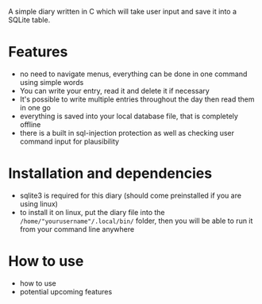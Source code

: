A simple diary written in C which will take user input and save it into a SQLite table.

# Features
- no need to navigate menus, everything can be done in one command using simple words
- You can write your entry, read it and delete it if necessary
- It's possible to write multiple entries throughout the day then read them in one go
- everything is saved into your local database file, that is completely offline
- there is a built in sql-injection protection as well as checking user command input for plausibility
  
# Installation and dependencies
- sqlite3 is required for this diary (should come preinstalled if you are using linux)
- to install it on linux, put the diary file into the `/home/"yourusername"/.local/bin/` folder, then you will be able to run it from your command line anywhere

# How to use

- how to use
- potential upcoming features